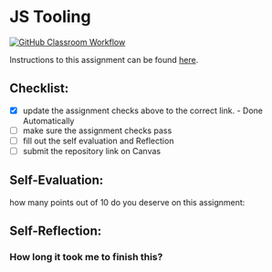 JS Tooling
===================================
[![GitHub Classroom Workflow](https://github.com/JGHolscher/js-tooling-lab-JGHolscher/actions/workflows/classroom.yml/badge.svg)](https://github.com/JGHolscher/js-tooling-lab-JGHolscher/actions/workflows/classroom.yml)

Instructions to this assignment can be found [here](https://reedws.github.io/IT3049C/coursework/labs/tooling/).

## Checklist:
- [x] update the assignment checks above to the correct link. - Done Automatically
- [ ] make sure the assignment checks pass
- [ ] fill out the self evaluation and Reflection
- [ ] submit the repository link on Canvas

## Self-Evaluation: 
how many points out of 10 do you deserve on this assignment: 

## Self-Reflection:


### How long it took me to finish this?
